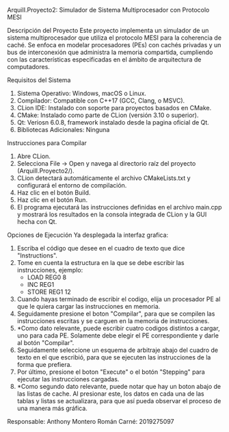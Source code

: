 ArquiII.Proyecto2: Simulador de Sistema Multiprocesador con Protocolo MESI

Descripción del Proyecto
Este proyecto implementa un simulador de un sistema multiprocesador que utiliza el protocolo MESI para la coherencia de caché.
Se enfoca en modelar procesadores (PEs) con cachés privadas y un bus de interconexión que administra la memoria compartida, cumpliendo con las características especificadas en el ámbito de arquitectura de computadores.

Requisitos del Sistema
1. Sistema Operativo: Windows, macOS o Linux.
2. Compilador: Compatible con C++17 (GCC, Clang, o MSVC).
3. CLion IDE: Instalado con soporte para proyectos basados en CMake.
4. CMake: Instalado como parte de CLion (versión 3.10 o superior).
5. Qt: Veriosn 6.0.8, framework instalado desde la pagina oficial de Qt.
6. Bibliotecas Adicionales: Ninguna

Instrucciones para Compilar
1. Abre CLion.
2. Selecciona File -> Open y navega al directorio raíz del proyecto (ArquiII.Proyecto2/).
3. CLion detectará automáticamente el archivo CMakeLists.txt y configurará el entorno de compilación.
4. Haz clic en el botón Build.
5. Haz clic en el botón Run.
6. El programa ejecutará las instrucciones definidas en el archivo main.cpp y mostrará los resultados en la consola integrada de CLion y la GUI hecha con Qt.

Opciones de Ejecución
Ya desplegada la interfaz grafica:
1. Escriba el código que desee en el cuadro de texto que dice "Instructions".
2. Tome en cuenta la estructura en la que se debe escribir las instrucciones, ejemplo:
    - LOAD REG0 8
    - INC REG1
    - STORE REG1 12
3. Cuando hayas terminado de escribir el codigo, elija un procesador PE al que le quiera cargar las instrucciones en memoria.
4. Seguidamente presione el boton "Compilar", para que se compilen las instrucciones escritas y se carguen en la memoria de instrucciones.
5. *Como dato relevante, puede escribir cuatro codigos distintos a cargar, uno para cada PE. Solamente debe elegir el PE correspondiente y darle al botón "Compilar".
6. Seguidamente seleccione un esquema de arbitraje abajo del cuadro de texto en el que escribió, para que se ejecuten las instrucciones de la forma que prefiera.
7. Por último, presione el boton "Execute" o el botón "Stepping" para ejecutar las instrucciones cargadas.
8. *Como segundo dato relevante, puede notar que hay un boton abajo de las listas de cache. Al presionar este, los datos en cada una de las tablas y listas se actualizara, para que así pueda observar el proceso de una manera más gráfica.


Responsable: Anthony Montero Román
Carné: 2019275097